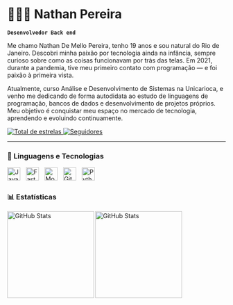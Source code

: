 # 👩🏻‍💻 Nathan Pereira

**`Desenvolvedor Back end`**

Me chamo Nathan De Mello Pereira, tenho 19 anos e sou natural do Rio de Janeiro. Descobri minha paixão por tecnologia ainda na infância, sempre curioso sobre como as coisas funcionavam por trás das telas. Em 2021, durante a pandemia, tive meu primeiro contato com programação — e foi paixão à primeira vista.

Atualmente, curso Análise e Desenvolvimento de Sistemas na Unicarioca, e venho me dedicando de forma autodidata ao estudo de linguagens de programação, bancos de dados e desenvolvimento de projetos próprios. Meu objetivo é conquistar meu espaço no mercado de tecnologia, aprendendo e evoluindo continuamente. 

<p align="left">
    <a href="https://github.com/NathanBend?tab=repositories&sort=stargazers">
        <img 
            alt="Total de estrelas" 
            title="Total de estrelas GitHub" 
            src="https://custom-icon-badges.demolab.com/github/stars/NathanBend?color=55960c&style=for-the-badge&labelColor=488207&logo=star&label=estrelas"
        />
    </a>
    <a href="https://github.com/NathanBend?tab=followers"   >
        <img 
            alt="Seguidores" 
            title="Me siga no GitHub" 
            src="https://custom-icon-badges.demolab.com/github/followers/NathanBend?color=236ad3&labelColor=1155ba&style=for-the-badge&logo=github&label=Seguidores&logoColor=white"
        />
    </a>
</p>

---

### 🤖 Linguagens e Tecnologias

<img 
    align="left" 
    alt="JavaScript" 
    title="JavaScript"
    width="30px" 
    style="padding-right: 10px;" 
    src="https://cdn.jsdelivr.net/gh/devicons/devicon@latest/icons/javascript/javascript-original.svg"
/>

<img
    align="left" 
    alt="FastAPI" 
    title="FastAPI"
    width="30px" 
    style="padding-right: 10px;" 
    src="https://cdn.jsdelivr.net/gh/devicons/devicon@latest/icons/fastapi/fastapi-original.svg" 
/>


<img
    align="left" 
    alt="MongoDB" 
    title="MongoDB"
    width="30px" 
    style="padding-right: 10px;" 
    src="https://cdn.jsdelivr.net/gh/devicons/devicon@latest/icons/mongodb/mongodb-original.svg" 
/>   

<img
    align="left" 
    alt="Git" 
    title="Git"
    width="30px" 
    style="padding-right: 10px;" 
    src="https://cdn.jsdelivr.net/gh/devicons/devicon@latest/icons/git/git-original.svg" 
/>
<img 
    align="left" 
    alt="Python" 
    title="Python"
    width="30px" 
    style="padding-right: 10px;" 
    src="https://cdn.jsdelivr.net/gh/devicons/devicon@latest/icons/python/python-original.svg" 
/>

<br/>
<br/>

### 📊 Estatísticas

<p>

  <img 
    align="left" 
    alt="GitHub Stats" 
    height="200" 
    src="https://github-readme-stats.vercel.app/api?username=NathanBend&show_icons=true&theme=tokyonight&include_all_commits=true&locale=pt-br" 
/>
  <img 
    align="left" 
    alt="GitHub Stats" 
    height="200" 
    src="https://github-readme-stats.vercel.app/api/top-langs/?username=NathanBend&theme=tokyonight&layout=compact&custom_title=Tecnologias&langs_count=9" 
/>
